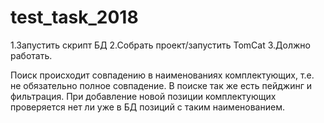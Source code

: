 # test_task_2018

1.Запустить скрипт БД
2.Собрать проект/запустить TomCat
3.Должно работать.

Поиск происходит совпадению в наименованиях комплектующих, т.е. не обязательно полное совпадение. В поиске так же есть пейджинг и фильтрация.
При добавление новой позиции комплектующих проверяется нет ли уже в БД позиций с таким наименованием.
